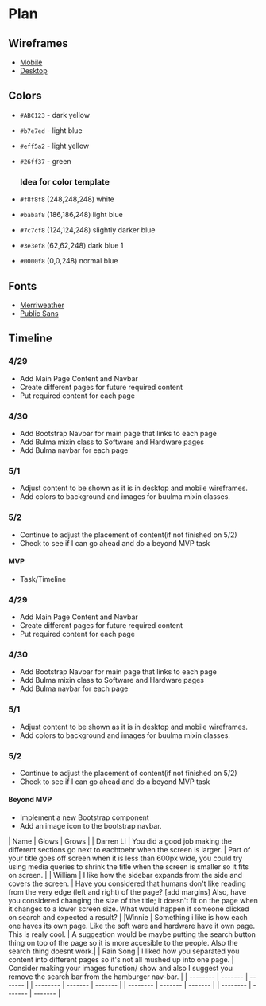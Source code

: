 # Plan

## Wireframes
* [Mobile](https://wireframe.cc/e8iHLQ)
* [Desktop](https://wireframe.cc/Xx3Fix)

## Colors
* `#ABC123` - dark yellow
* `#b7e7ed` - light blue
* `#eff5a2` - light yellow
* `#26ff37` - green

  ### Idea for color template
* `#f8f8f8`	(248,248,248) white
* `#babaf8`	(186,186,248) light blue
* `#7c7cf8`	(124,124,248) slightly darker blue
* `#3e3ef8`	(62,62,248) dark blue 1
* `#0000f8`	(0,0,248) normal blue
## Fonts
* [Merriweather](https://fonts.googleapis.com/css2family=Butcherman&family=Comic+Neue:ital,wght@0,300;0,400;0,700;1,300;1,400;1,700&family=Fontdiner+Swanky&family=Merriweather:ital,wght@0,300;0,400;0,700;0,900;1,300;1,400;1,700;1,900&family=Montserrat:ital,wght@0,100..900;1,100..900&family=Public+Sans:ital,wght@0,100..900;1,100..900&family=Roboto:ital,wght@0,100;0,300;0,400;0,500;0,700;0,900;1,100;1,300;1,400;1,500;1,700;1,900&family=Tagesschrift&family=Teko:wght@300..700&display=swap)
* [Public Sans](https://fonts.googleapis.com/css2?family=Butcherman&family=Comic+Neue:ital,wght@0,300;0,400;0,700;1,300;1,400;1,700&family=Fontdiner+Swanky&family=Merriweather:ital,wght@0,300;0,400;0,700;0,900;1,300;1,400;1,700;1,900&family=Montserrat:ital,wght@0,100..900;1,100..900&family=Public+Sans:ital,wght@0,100..900;1,100..900&family=Roboto:ital,wght@0,100;0,300;0,400;0,500;0,700;0,900;1,100;1,300;1,400;1,500;1,700;1,900&family=Tagesschrift&family=Teko:wght@300..700&display=swap)


## Timeline

### 4/29
* Add Main Page Content and Navbar
* Create different pages for future required content
* Put required content for each page


### 4/30
* Add Bootstrap Navbar for main page that links to each page
* Add Bulma mixin class to Software and Hardware pages
* Add Bulma navbar for each page


### 5/1
* Adjust content to be shown as it is in desktop and mobile wireframes.
* Add colors to background and images for buulma mixin classes.
### 5/2
* Continue to adjust the placement of content(if not finished on 5/2)
* Check to see if I can go ahead and do a beyond MVP task






#### MVP

* Task/Timeline

### 4/29
* Add Main Page Content and Navbar
* Create different pages for future required content
* Put required content for each page


### 4/30
* Add Bootstrap Navbar for main page that links to each page
* Add Bulma mixin class to Software and Hardware pages
* Add Bulma navbar for each page


### 5/1
* Adjust content to be shown as it is in desktop and mobile wireframes.
* Add colors to background and images for buulma mixin classes.
### 5/2
* Continue to adjust the placement of content(if not finished on 5/2)
* Check to see if I can go ahead and do a beyond MVP task
  

#### Beyond MVP

* Implement a new Bootstrap component
*  Add an image icon to the bootstrap navbar.









| Name | Glows | Grows |
| Darren Li | You did  a good job making the different sections go next to eachtoehr when the screen is larger. | Part of your title goes off screen when it is less than 600px wide, you could try using media queries to shrink the title when the screen is smaller so it fits on screen. |
| William | I like how the sidebar expands from the side and covers the screen. | Have you considered that humans don't like reading from the very edge (left and right) of the page? [add margins] Also, have you considered changing the size of the title; it doesn't fit on the page when it changes to a lower screen size. What would happen if someone clicked on search and expected a result? |
|Winnie  | Something i like is how each one haves its own page. Like the soft ware and hardware have it own page. This is realy cool.  | A suggestion would be maybe putting the search button thing on top of the page so it is more accesible to the people. Also the search thing doesnt work.|
| Rain Song | I liked how you separated you content into different pages so it's not all mushed up into one page. | Consider making your images function/ show and also I suggest you remove the search bar from the hamburger nav-bar. |
| -------- | ------- | ------- |
| -------- | ------- | ------- |
| -------- | ------- | ------- |
| -------- | ------- | ------- |


